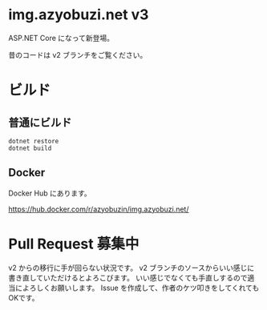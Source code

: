 # img.azyobuzi.net v3
ASP.NET Core になって新登場。

昔のコードは v2 ブランチをご覧ください。

# ビルド
## 普通にビルド
```
dotnet restore
dotnet build
```

## Docker
Docker Hub にあります。

https://hub.docker.com/r/azyobuzin/img.azyobuzi.net/

# Pull Request 募集中
v2 からの移行に手が回らない状況です。
v2 ブランチのソースからいい感じに書き直していただけるとよろこびます。
いい感じでなくても手直しするので適当によろしくお願いします。
Issue を作成して、作者のケツ叩きをしてくれてもOKです。
